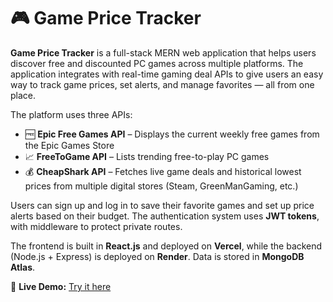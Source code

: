# 🎮 Game Price Tracker

**Game Price Tracker** is a full-stack MERN web application that helps users discover free and discounted PC games across multiple platforms. The application integrates with real-time gaming deal APIs to give users an easy way to track game prices, set alerts, and manage favorites — all from one place.

The platform uses three APIs:
- 🆓 **Epic Free Games API** – Displays the current weekly free games from the Epic Games Store
- 📈 **FreeToGame API** – Lists trending free-to-play PC games
- 💰 **CheapShark API** – Fetches live game deals and historical lowest prices from multiple digital stores (Steam, GreenManGaming, etc.)

Users can sign up and log in to save their favorite games and set up price alerts based on their budget. The authentication system uses **JWT tokens**, with middleware to protect private routes.

The frontend is built in **React.js** and deployed on **Vercel**, while the backend (Node.js + Express) is deployed on **Render**. Data is stored in **MongoDB Atlas**.

🚀 **Live Demo:** [Try it here](https://game-price-tracker-j4g9qvv4s-cf0615s-projects.vercel.app)
